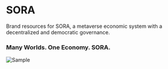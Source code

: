 # SORA
Brand resources for SORA, a metaverse economic system with a decentralized and democratic governance.
### Many Worlds. One Economy. SORA.
![Sample](sora-branding/SORA-logo/07_SORA_japanese_logo_portrait.png)
